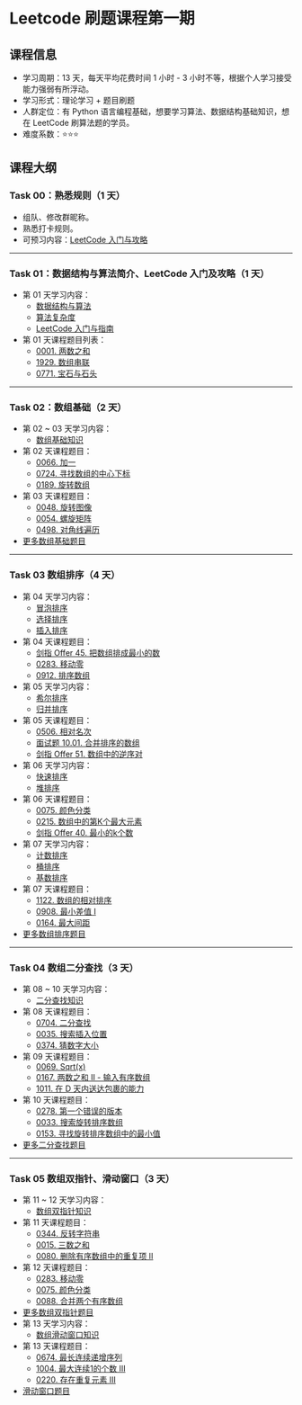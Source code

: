 # Leetcode 刷题课程第一期

## 课程信息

- 学习周期：13 天，每天平均花费时间 1 小时 - 3 小时不等，根据个人学习接受能力强弱有所浮动。
- 学习形式：理论学习 + 题目刷题
- 人群定位：有 Python 语言编程基础，想要学习算法、数据结构基础知识，想在 LeetCode 刷算法题的学员。
- 难度系数：⭐⭐⭐

## 课程大纲

### Task 00：熟悉规则（1 天）

- 组队、修改群昵称。
- 熟悉打卡规则。
- 可预习内容：[LeetCode 入门与攻略](https://algo.itcharge.cn/00.%E5%BA%8F%E8%A8%80/03.LeetCode-%E5%85%A5%E9%97%A8%E4%B8%8E%E6%8C%87%E5%8D%97/)

---

### Task 01：数据结构与算法简介、LeetCode 入门及攻略（1 天）

- 第 01 天学习内容：
  - [数据结构与算法](https://algo.itcharge.cn/00.Introduction/01.Data-Structures-Algorithms/)
  - [算法复杂度](https://algo.itcharge.cn/00.Introduction/02.Algorithm-Complexity/)
  - [LeetCode 入门与指南](https://algo.itcharge.cn/00.Introduction/03.LeetCode-Guide/)
- 第 01 天课程题目列表：
  - [0001. 两数之和](https://leetcode-cn.com/problems/two-sum/)
  - [1929. 数组串联](https://leetcode-cn.com/problems/concatenation-of-array/)
  - [0771. 宝石与石头](https://leetcode-cn.com/problems/jewels-and-stones/)

---

### Task 02：数组基础（2 天）

- 第 02 ~ 03 天学习内容：
  - [数组基础知识](https://algo.itcharge.cn/01.Array/01.Array-Basic/01.Array-Basic/)
- 第 02 天课程题目：
  - [0066. 加一](https://leetcode-cn.com/problems/plus-one/)
  - [0724. 寻找数组的中心下标](https://leetcode-cn.com/problems/find-pivot-index/)
  - [0189. 旋转数组](https://leetcode-cn.com/problems/rotate-array/)
- 第 03 天课程题目：
  - [0048. 旋转图像](https://leetcode-cn.com/problems/rotate-image/)
  - [0054. 螺旋矩阵](https://leetcode-cn.com/problems/spiral-matrix/)
  - [0498. 对角线遍历](https://leetcode-cn.com/problems/diagonal-traverse/)
- [更多数组基础题目](https://algo.itcharge.cn/01.Array/01.Array-Basic/02.Array-Basic-List/)

---

### Task 03 数组排序（4 天）

- 第 04 天学习内容：
  - [冒泡排序](https://algo.itcharge.cn/01.Array/02.Array-Sort/01.Array-Bubble-Sort/)
  - [选择排序](https://algo.itcharge.cn/01.Array/02.Array-Sort/02.Array-Selection-Sort/)
  - [插入排序](https://algo.itcharge.cn/01.Array/02.Array-Sort/03.Array-Insertion-Sort/)
- 第 04 天课程题目：
  - [剑指 Offer 45. 把数组排成最小的数](https://leetcode-cn.com/problems/ba-shu-zu-pai-cheng-zui-xiao-de-shu-lcof/)
  - [0283. 移动零](https://leetcode-cn.com/problems/move-zeroes/)
  - [0912. 排序数组](https://leetcode-cn.com/problems/sort-an-array/)
- 第 05 天学习内容：
  - [希尔排序](https://algo.itcharge.cn/01.Array/02.Array-Sort/04.Array-Shell-Sort/)
  - [归并排序](https://algo.itcharge.cn/01.Array/02.Array-Sort/05.Array-Merge-Sort/)
- 第 05 天课程题目：
  - [0506. 相对名次](https://leetcode-cn.com/problems/relative-ranks/)
  - [面试题 10.01. 合并排序的数组](https://leetcode-cn.com/problems/sorted-merge-lcci/)
  - [剑指 Offer 51. 数组中的逆序对](https://leetcode-cn.com/problems/shu-zu-zhong-de-ni-xu-dui-lcof/)
- 第 06 天学习内容：
  - [快速排序](https://algo.itcharge.cn/01.Array/02.Array-Sort/06.Array-Quick-Sort/)
  - [堆排序](https://algo.itcharge.cn/01.Array/02.Array-Sort/07.Array-Heap-Sort/)
- 第 06 天课程题目：
  - [0075. 颜色分类](https://leetcode-cn.com/problems/sort-colors/)
  - [0215. 数组中的第K个最大元素](https://leetcode-cn.com/problems/kth-largest-element-in-an-array/)
  - [剑指 Offer 40. 最小的k个数](https://leetcode-cn.com/problems/zui-xiao-de-kge-shu-lcof/)
- 第 07 天学习内容：
  - [计数排序](https://algo.itcharge.cn/01.Array/02.Array-Sort/08.Array-Counting-Sort/)
  - [桶排序](https://algo.itcharge.cn/01.Array/02.Array-Sort/09.Array-Bucket-Sort/)
  - [基数排序](https://algo.itcharge.cn/01.Array/02.Array-Sort/10.Array-Radix-Sort/)
- 第 07 天课程题目：
  - [1122. 数组的相对排序](https://leetcode-cn.com/problems/relative-sort-array/)
  - [0908. 最小差值 I](https://leetcode-cn.com/problems/smallest-range-i/)
  - [0164. 最大间距](https://leetcode-cn.com/problems/maximum-gap/)
- [更多数组排序题目](https://algo.itcharge.cn/01.Array/02.Array-Sort/11.Array-Sort-List/)

---

### Task 04 数组二分查找（3 天）

- 第 08 ~ 10 天学习内容：
  - [二分查找知识](https://algo.itcharge.cn/01.Array/03.Array-Binary-Search/01.Array-Binary-Search/)
- 第 08 天课程题目：
  - [0704. 二分查找](https://leetcode-cn.com/problems/binary-search/)
  - [0035. 搜索插入位置](https://leetcode-cn.com/problems/search-insert-position/)
  - [0374. 猜数字大小](https://leetcode-cn.com/problems/guess-number-higher-or-lower/)
- 第 09 天课程题目：
  - [0069. Sqrt(x)](https://leetcode-cn.com/problems/sqrtx/)
  - [0167. 两数之和 II - 输入有序数组](https://leetcode-cn.com/problems/two-sum-ii-input-array-is-sorted/)
  - [1011. 在 D 天内送达包裹的能力](https://leetcode-cn.com/problems/capacity-to-ship-packages-within-d-days/)
- 第 10 天课程题目：
  - [0278. 第一个错误的版本](https://leetcode-cn.com/problems/first-bad-version/)
  - [0033. 搜索旋转排序数组](https://leetcode-cn.com/problems/search-in-rotated-sorted-array/)
  - [0153. 寻找旋转排序数组中的最小值](https://leetcode-cn.com/problems/find-minimum-in-rotated-sorted-array/)
- [更多二分查找题目](https://algo.itcharge.cn/01.Array/03.Array-Binary-Search/02.Array-Binary-Search-List/)

---

### Task 05 数组双指针、滑动窗口（3 天）

- 第 11 ~ 12 天学习内容：
  - [数组双指针知识](https://algo.itcharge.cn/01.Array/04.Array-Two-Pointers/01.Array-Two-Pointers/)
- 第 11 天课程题目：
  - [0344. 反转字符串](https://leetcode-cn.com/problems/reverse-string/)
  - [0015. 三数之和](https://leetcode-cn.com/problems/3sum/)
  - [0080. 删除有序数组中的重复项 II](https://leetcode-cn.com/problems/remove-duplicates-from-sorted-array-ii/)
- 第 12 天课程题目：
  - [0283. 移动零](https://leetcode-cn.com/problems/move-zeroes/)
  - [0075. 颜色分类](https://leetcode-cn.com/problems/sort-colors/)
  - [0088. 合并两个有序数组](https://leetcode-cn.com/problems/merge-sorted-array/)
- [更多数组双指针题目](https://algo.itcharge.cn/01.Array/04.Array-Two-Pointers/02.Array-Two-Pointers-List/)
- 第 13 天学习内容：
  - [数组滑动窗口知识](https://algo.itcharge.cn/01.Array/05.Array-Sliding-Window/01.Array-Sliding-Window/)
- 第 13 天课程题目：
  - [0674. 最长连续递增序列](https://leetcode-cn.com/problems/longest-continuous-increasing-subsequence/)
  - [1004. 最大连续1的个数 III](https://leetcode-cn.com/problems/max-consecutive-ones-iii/)
  - [0220. 存在重复元素 III](https://leetcode-cn.com/problems/contains-duplicate-iii/)
- [滑动窗口题目](https://algo.itcharge.cn/01.Array/05.Array-Sliding-Window/02.Array-Sliding-Window-List/)
